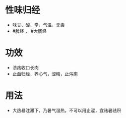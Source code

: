 # 性味归经
- 味甘、酸、辛，气温，无毒
-  #脾经 ， #大肠经 
# 功效
- 溃疡收口长肉
- 止血归经，养心气，涩精，止泻痢
# 用法
- 大热暴注滞下，乃暑气湿热，不可以用止涩，宜祛暑祛积